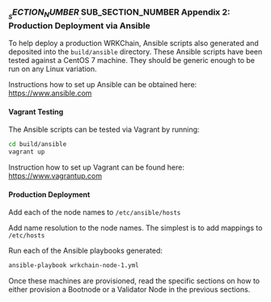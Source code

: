 
### $__SECTION_NUMBER__.$__SUB_SECTION_NUMBER__ Appendix 2: Production Deployment via Ansible

To help deploy a production WRKChain, Ansible scripts also generated and 
deposited into the `build/ansible` directory. These Ansible scripts have been 
tested against a CentOS 7 machine. They should be generic enough to be run on 
any Linux variation.

Instructions how to set up Ansible can be obtained here:
<https://www.ansible.com>

#### Vagrant Testing

The Ansible scripts can be tested via Vagrant by running:

```bash
cd build/ansible
vagrant up
```
Instruction how to set up Vagrant can be found here:
<https://www.vagrantup.com>

#### Production Deployment

Add each of the node names to `/etc/ansible/hosts`

Add name resolution to the node names. The simplest is to add mappings to 
`/etc/hosts`

Run each of the Ansible playbooks generated:
```bash
ansible-playbook wrkchain-node-1.yml
```

Once these machines are provisioned, read the specific sections on how
to either provision a Bootnode or a Validator Node in the previous sections.